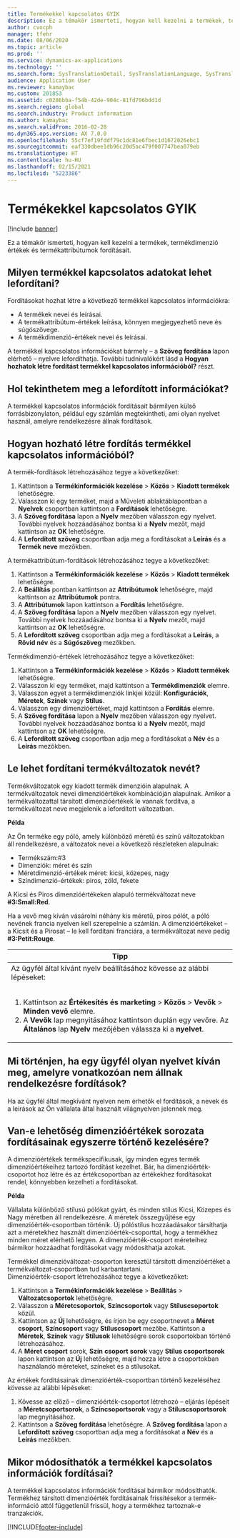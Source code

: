 ```yaml
---
title: Termékekkel kapcsolatos GYIK
description: Ez a témakör ismerteti, hogyan kell kezelni a termékek, termékdimenzió értékek és termékattribútumok fordításait.
author: cvocph
manager: tfehr
ms.date: 08/06/2020
ms.topic: article
ms.prod: ''
ms.service: dynamics-ax-applications
ms.technology: ''
ms.search.form: SysTranslationDetail, SysTranslationLanguage, SysTranslationList, EcoResProductListPage, EcoResProductVariants, EcoResProductDetailsExtended, EcoResProductCreate, EcoResProductDetails, RetailSizeGroupTable, RetailStyleGroupTable, RetailColorGroupTable, PCTranslationLanguageLookup, EcoResProductCategory
audience: Application User
ms.reviewer: kamaybac
ms.custom: 201853
ms.assetid: c0286bba-f54b-42de-904c-81fd796bdd1d
ms.search.region: global
ms.search.industry: Product information
ms.author: kamaybac
ms.search.validFrom: 2016-02-28
ms.dyn365.ops.version: AX 7.0.0
ms.openlocfilehash: 55cf7ef19fddf79c1dc81e6fbec1d1672026ebc1
ms.sourcegitcommit: eaf330dbee1db96c20d5ac479f007747bea079eb
ms.translationtype: HT
ms.contentlocale: hu-HU
ms.lasthandoff: 02/15/2021
ms.locfileid: "5223386"
---
```

# <a name="product-related-translations-faq"></a>Termékekkel kapcsolatos GYIK

[!include [banner](../includes/banner.md)]

Ez a témakör ismerteti, hogyan kell kezelni a termékek, termékdimenzió értékek és termékattribútumok fordításait. 

<a name="what-product-related-data-can-be-translated"></a>Milyen termékkel kapcsolatos adatokat lehet lefordítani?
--------------------------------------------

Fordításokat hozhat létre a következő termékkel kapcsolatos információkra:
-   A termékek nevei és leírásai.
-   A termékattribútum-értékek leírása, könnyen megjegyezhető neve és súgószövege.
-   A termékdimenzió-értékek nevei és leírásai.

A termékkel kapcsolatos információkat bármely – a **Szöveg fordítása** lapon elérhető – nyelvre lefordíthatja. További tudnivalókért lásd a **Hogyan hozhatok létre fordítást termékkel kapcsolatos információból?** részt.

## <a name="where-can-i-view-the-translated-information"></a>Hol tekinthetem meg a lefordított információkat?
A termékkel kapcsolatos információk fordításait bármilyen külső forrásbizonylaton, például egy számlán megtekintheti, ami olyan nyelvet használ, amelyre rendelkezésre állnak fordítások.

## <a name="how-do-i-create-translations-for-product-related-information"></a>Hogyan hozható létre fordítás termékkel kapcsolatos információból?
A termék-fordítások létrehozásához tegye a következőket:
1.  Kattintson a **Termékinformációk kezelése** &gt; **Közös** &gt; **Kiadott termékek** lehetőségre.
2.  Válasszon ki egy terméket, majd a Műveleti ablaktáblapontban a **Nyelvek** csoportban kattintson a **Fordítások** lehetőségre.
3.  A **Szöveg fordítása** lapon a **Nyelv** mezőben válasszon egy nyelvet. További nyelvek hozzáadásához bontsa ki a **Nyelv** mezőt, majd kattintson az **OK** lehetőségre.
4.  A **Lefordított szöveg** csoportban adja meg a fordításokat a **Leírás** és a **Termék neve** mezőkben.

A termékattribútum-fordítások létrehozásához tegye a következőket:
1.  Kattintson a **Termékinformációk kezelése** &gt; **Közös** &gt; **Kiadott termékek** lehetőségre.
2.  A **Beállítás** pontban kattintson az **Attribútumok** lehetőségre, majd kattintson az **Attribútumok** pontra.
3.  A **Attribútumok** lapon kattintson a **Fordítás** lehetőségre.
4.  A **Szöveg fordítása** lapon a **Nyelv** mezőben válasszon egy nyelvet. További nyelvek hozzáadásához bontsa ki a **Nyelv** mezőt, majd kattintson az **OK** lehetőségre.
5.  A **Lefordított szöveg** csoportban adja meg a fordításokat a **Leírás**, a **Rövid név** és a **Súgószöveg** mezőkben.

Termékdimenzió-értékek létrehozásához tegye a következőket:
1.  Kattintson a **Termékinformációk kezelése** &gt; **Közös** &gt; **Kiadott termékek** lehetőségre.
2.  Válasszon ki egy terméket, majd kattintson a **Termékdimenziók** elemre.
3.  Válasszon egyet a termékdimenziók linkjei közül: **Konfigurációk**, **Méretek**, **Színek** vagy **Stílus**.
4.  Válasszon egy dimenzióértéket, majd kattintson a **Fordítás** elemre.
5.  A **Szöveg fordítása** lapon a **Nyelv** mezőben válasszon egy nyelvet. További nyelvek hozzáadásához bontsa ki a **Nyelv** mezőt, majd kattintson az **OK** lehetőségre.
6.  A **Lefordított szöveg** csoportban adja meg a fordításokat a **Név** és a **Leírás** mezőkben.

## <a name="can-the-names-of-product-variants-be-translated"></a>Le lehet fordítani termékváltozatok nevét?
Termékváltozatok egy kiadott termék dimenzióin alapulnak. A termékváltozatok nevei dimenzióértékek kombinációján alapulnak. Amikor a termékváltozattal társított dimenzióértékek le vannak fordítva, a termékváltozat neve megjelenik a lefordított változatban.  

**Példa**  

Az Ön terméke egy póló, amely különböző méretű és színű változatokban áll rendelkezésre, a változatok nevei a következő részleteken alapulnak:
-   Termékszám:\#3
-   Dimenziók: méret és szín
-   Méretdimenzió-értékek méret: kicsi, közepes, nagy
-   Színdimenzió-értékek: piros, zöld, fekete

A Kicsi és Piros dimenzióértékeken alapuló termékváltozat neve **\#3:Small:Red**.  

Ha a vevő meg kíván vásárolni néhány kis méretű, piros pólót, a póló nevének francia nyelven kell szerepelnie a számlán. A dimenzióértékeket – a Kicsit és a Pirosat – le kell fordítani franciára, a termékváltozat neve pedig **\#3:Petit:Rouge**.
<table>
<colgroup>
<col width="100%" />
</colgroup>
<thead>
<tr class="header">
<th><strong>Tipp</strong></th>
</tr>
</thead>
<tbody>
<tr class="odd">
<td>Az ügyfél által kívánt nyelv beállításához kövesse az alábbi lépéseket:
<ol><br/><li>Kattintson az <strong>Értékesítés és marketing</strong> &gt; <strong>Közös</strong> &gt; <strong>Vevők</strong> &gt; <strong>Minden</strong> <strong>vevő</strong> elemre.</li>
<li>A <strong>Vevők</strong> lap megnyitásához kattintson duplán egy vevőre. Az <strong>Általános</strong> lap <strong>Nyelv</strong> mezőjében válassza ki a <strong>nyelvet</strong>.</li>
</ol></td>
</tr>
</tbody>
</table>

## <a name="what-happens-if-a-customer-has-a-preferred-language-for-which-no-translations-are-available"></a>Mi történjen, ha egy ügyfél olyan nyelvet kíván meg, amelyre vonatkozóan nem állnak rendelkezésre fordítások?
Ha az ügyfél által megkívánt nyelven nem érhetők el fordítások, a nevek és a leírások az Ön vállalata által használt világnyelven jelennek meg.

## <a name="can-i-manage-translations-for-a-series-of-dimension-values-at-the-same-time"></a>Van-e lehetőség dimenzióértékek sorozata fordításainak egyszerre történő kezelésére?
A dimenzióértékek termékspecifikusak, így minden egyes termék dimenzióértékeihez tartozó fordítást kezelhet. Bár, ha dimenzióérték-csoportot hoz létre és az értékcsoportban az értékekhez fordításokat rendel, könnyebben kezelheti a fordításokat.   

**Példa**  

Vállalata különböző stílusú pólókat gyárt, és minden stílus Kicsi, Közepes és Nagy méretben áll rendelkezésre. A méretek összegyűjtése egy dimenzióérték-csoportban történik. Új pólóstílus hozzáadásakor társíthatja azt a méretekhez használt dimenzióérték-csoporttal, hogy a termékhez minden méret elérhető legyen. A dimenzióérték-csoport méreteihez bármikor hozzáadhat fordításokat vagy módosíthatja azokat.  

Termékkel dimenzióváltozat-csoporton keresztül társított dimenzióértéket a termékváltozat-csoportban tud karbantartani.   
Dimenzióérték-csoport létrehozásához tegye a következőket:
1.  Kattintson a **Termékinformációk kezelése** &gt; **Beállítás** &gt; **Változatcsoportok** lehetőségre.
2.  Válasszon a **Méretcsoportok**, **Színcsoportok** vagy **Stíluscsoportok** közül.
3.  Kattintson az **Új** lehetőségre, és írjon be egy csoportnevet a **Méret** **csoport**, **Színcsoport** vagy **Stíluscsoport** mezőbe. Kattintson a **Méretek**, **Színek** vagy **Stílusok** lehetőségre sorok csoportokban történő létrehozásához.
4.  A **Méret** **csoport** sorok, **Szín** **csoport** **sorok** vagy **Stílus csoportsorok** lapon kattintson az **Új** lehetőségre, majd hozza létre a csoportokban használandó méreteket, színeket és a stílusokat.

Az értékek fordításainak dimenzióérték-csoportban történő kezeléséhez kövesse az alábbi lépéseket:
1.  Kövesse az előző – dimenzióérték-csoportot létrehozó – eljárás lépéseit a **Méretcsoportsorok**, a **Színcsoportsorok** vagy a **Stíluscsoportsorok** lap megnyitásához.
2.  Kattintson a **Szöveg fordítása** lehetőségre. A **Szöveg fordítása** lapon a **Lefordított szöveg** csoportban adja meg a fordításokat a **Név** és a **Leírás** mezőkben.

## <a name="when-can-translations-of-product-related-information-be-managed"></a>Mikor módosíthatók a termékkel kapcsolatos információk fordításai?
A termékkel kapcsolatos információk fordításai bármikor módosíthatók. Termékhez társított dimenzióérték fordításainak frissítésekor a termék-információ attól függetlenül frissül, hogy a termékhez tartoznak-e tranzakciók.







[!INCLUDE[footer-include](../../includes/footer-banner.md)]